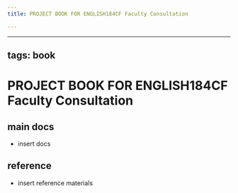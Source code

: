 ```yaml
---
title: PROJECT BOOK FOR ENGLISH184CF Faculty Consultation

---
```



---
tags: book
---

PROJECT BOOK FOR ENGLISH184CF Faculty Consultation
===

main docs
---

- insert docs

reference
---

- insert reference materials

